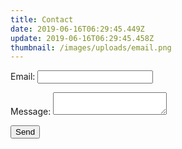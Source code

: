 ```yaml
---
title: Contact
date: 2019-06-16T06:29:45.449Z
update: 2019-06-16T06:29:45.458Z
thumbnail: /images/uploads/email.png
---
```

<form action="/confirm" name="contact" method="POST" data-netlify="true">

  <p>
    <label>Email: <input type="text" name="email" /></label>
  </p>
  <p>
    <label>Message: <textarea name="message"></textarea></label>
  </p>
  <p>
    <button type="submit">Send</button>
  </p>
</form>
